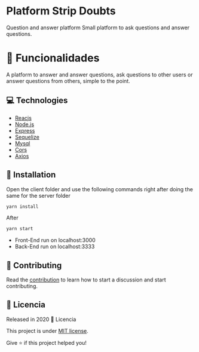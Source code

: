 # Platform Strip Doubts
Question and answer platform
Small platform to ask questions and answer questions.

# :rocket: Funcionalidades
A platform to answer and answer questions, ask questions to other users or answer questions from others, simple to the point.

## :computer: Technologies
* [Reacjs](https://pt-br.reactjs.org/)
* [Node.js](https://nodejs.org/en/)
* [Express](https://expressjs.com/pt-br/)
* [Sequelize](https://sequelize.org/)
* [Mysql](https://www.mysql.com/downloads/)
* [Cors](https://www.npmjs.com/package/cors)
* [Axios](https://www.npmjs.com/package/axios)

## :construction_worker: Installation

Open the client folder and use the following commands right after doing the same for the server folder
```bash
yarn install
```
After
```bash
yarn start
```
- Front-End run on localhost:3000
- Back-End run on localhost:3333

## :tada: Contributing

Read the [contribution](./CONTRIBUTING.md) to learn how to start a discussion and start contributing.

## :closed_book: Licencia

Released in 2020 :closed_book: Licencia

This project is under [MIT license](./LICENSE).

Give ⭐️ if this project helped you!
